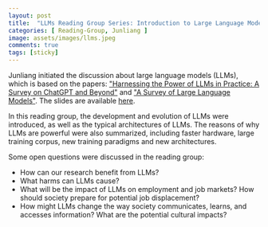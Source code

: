 ```yaml
---
layout: post
title:  "LLMs Reading Group Series: Introduction to Large Language Models"
categories: [ Reading-Group, Junliang ]
image: assets/images/llms.jpeg
comments: true
tags: [sticky]
---
```


Junliang initiated the discussion about large language models (LLMs), which is based on the papers: ["Harnessing the Power of LLMs in Practice: A Survey on ChatGPT and Beyond"](https://arxiv.org/pdf/2304.13712.pdf) and ["A Survey of Large Language Models"](https://arxiv.org/abs/2303.18223). 
The slides are available [here](https://www.dropbox.com/s/9fejnl064qbzwrr/slides-introduction%20to%20large%20language%20models.pdf?dl=0).

In this reading group, the development and evolution of LLMs were introduced, as well as the typical architectures of LLMs. The reasons of why LLMs are powerful were also summarized, including faster hardware, large training corpus, new training paradigms and new architectures.

Some open questions were discussed in the reading group:
+ How can our research benefit from LLMs?
+ What harms can LLMs cause?
+ What will be the impact of LLMs on employment and job markets? How should society prepare for potential job displacement?
+ How might LLMs change the way society communicates, learns, and accesses information? What are the potential cultural impacts?
